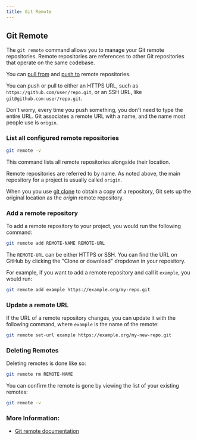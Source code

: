 ```yaml
---
title: Git Remote
---
```

## Git Remote
The `git remote` command allows you to manage your Git remote repositories. Remote repositories are references to other Git repositories that operate on the same codebase.

You can 
<a href='https://guide.freecodecamp.org/git/git-pull/' target='_blank' rel='nofollow'>pull from</a>
and
<a href='https://guide.freecodecamp.org/git/git-push/' target='_blank' rel='nofollow'>push to</a>
remote repositories.

You can push or pull to either an HTTPS URL, such as `https://github.com/user/repo.git`, or an SSH URL, like `git@github.com:user/repo.git`.

Don't worry, every time you push something, you don't need to type the entire URL. Git associates a remote URL with a name, and the name most people use is `origin`.

### List all configured remote repositories
```bash
git remote -v
```
This command lists all remote repositories alongside their location.

Remote repositories are referred to by name. As noted above, the main repository for a project is usually called `origin`.

When you you use 
<a href='https://guide.freecodecamp.org/git/git-clone/' target='_blank' rel='nofollow'>git clone</a>
to obtain a copy of a repository, Git sets up the original location as the *origin* remote repository.

### Add a remote repository
To add a remote repository to your project, you would run the following command:
```bash
git remote add REMOTE-NAME REMOTE-URL
```
The `REMOTE-URL` can be either HTTPS or SSH. You can find the URL on GitHub by clicking the "Clone or download" dropdown in your repository.

For example, if you want to add a remote repository and call it `example`, you would run:
```bash
git remote add example https://example.org/my-repo.git
```

### Update a remote URL
If the URL of a remote repository changes, you can update it with the following command, where `example` is the name of the remote:
```bash
git remote set-url example https://example.org/my-new-repo.git
```

### Deleting Remotes
Deleting remotes is done like so:
```bash
git remote rm REMOTE-NAME
```

You can confirm the remote is gone by viewing the list of your existing remotes:
```bash
git remote -v
```

### More Information:
- [Git remote documentation](https://git-scm.com/book/en/v2/Git-Basics-Working-with-Remotes)
